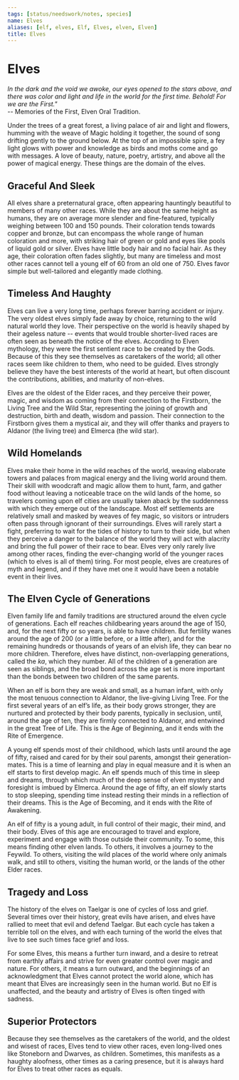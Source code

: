 ```yaml
---
tags: [status/needswork/notes, species]
name: Elves
aliases: [elf, elves, Elf, Elves, elven, Elven]
title: Elves
---
```

# Elves

_In the dark and the void we awoke, our eyes opened to the stars above, and there was color and light and life in the world for the first time. Behold! For we are the First."_  
-- Memories of the First, Elven Oral Tradition.

Under the trees of a great forest, a living palace of air and light and flowers, humming with the weave of Magic holding it together, the sound of song drifting gently to the ground below. At the top of an impossible spire, a fey light glows with power and knowledge as birds and moths come and go with messages. A love of beauty, nature, poetry, artistry, and above all the power of magical energy. These things are the domain of the elves.
## Graceful And Sleek

All elves share a preternatural grace, often appearing hauntingly beautiful to members of many other races. While they are about the same height as humans, they are on average more slender and fine-featured, typically weighing between 100 and 150 pounds. Their coloration tends towards copper and bronze, but can encompass the whole range of human coloration and more, with striking hair of green or gold and eyes like pools of liquid gold or silver. Elves have little body hair and no facial hair. As they age, their coloration often fades slightly, but many are timeless and most other races cannot tell a young elf of 60 from an old one of 750. Elves favor simple but well-tailored and elegantly made clothing.
## Timeless And Haughty

Elves can live a very long time, perhaps forever barring accident or injury. The very oldest elves simply fade away by choice, returning to the wild natural world they love. Their perspective on the world is heavily shaped by their ageless nature -- events that would trouble shorter-lived races are often seen as beneath the notice of the elves. According to Elven mythology, they were the first sentient race to be created by the Gods. Because of this they see themselves as caretakers of the world; all other races seem like children to them, who need to be guided. Elves strongly believe they have the best interests of the world at heart, but often discount the contributions, abilities, and maturity of non-elves.

Elves are the oldest of the Elder races, and they perceive their power, magic, and wisdom as coming from their connection to the Firstborn, the Living Tree and the Wild Star, representing the joining of growth and destruction, birth and death, wisdom and passion. Their connection to the Firstborn gives them a mystical air, and they will offer thanks and prayers to Aldanor (the living tree) and Elmerca (the wild star).

## Wild Homelands

Elves make their home in the wild reaches of the world, weaving elaborate towers and palaces from magical energy and the living world around them. Their skill with woodcraft and magic allow them to hunt, farm, and gather food without leaving a noticeable trace on the wild lands of the home, so travelers coming upon elf cities are usually taken aback by the suddenness with which they emerge out of the landscape. Most elf settlements are relatively small and masked by weaves of fey magic, so visitors or intruders often pass through ignorant of their surroundings. Elves will rarely start a fight, preferring to wait for the tides of history to turn to their side, but when they perceive a danger to the balance of the world they will act with alacrity and bring the full power of their race to bear. Elves very only rarely live among other races, finding the ever-changing world of the younger races (which to elves is all of them) tiring. For most people, elves are creatures of myth and legend, and if they have met one it would have been a notable event in their lives.
## The Elven Cycle of Generations

Elven family life and family traditions are structured around the elven cycle of generations. Each elf reaches childbearing years around the age of 150, and, for the next fifty or so years, is able to have children. But fertility wanes around the age of 200 (or a little before, or a little after), and for the remaining hundreds or thousands of years of an elvish life, they can bear no more children. Therefore, elves have distinct, non-overlapping generations, called the *ka*, which they number. All of the children of a generation are seen as siblings, and the broad bond across the age set is more important than the bonds between two children of the same parents.

When an elf is born they are weak and small, as a human infant, with only the most tenuous connection to Aldanor, the live-giving Living Tree. For the first several years of an elf’s life, as their body grows stronger, they are nurtured and protected by their body parents, typically in seclusion, until, around the age of ten, they are firmly connected to Aldanor, and entwined in the great Tree of Life. This is the Age of Beginning, and it ends with the Rite of Emergence.

A young elf spends most of their childhood, which lasts until around the age of fifty, raised and cared for by their soul parents, amongst their generation-mates. This is a time of learning and play in equal measure and it is when an elf starts to first develop magic. An elf spends much of this time in sleep and dreams, through which much of the deep sense of elven mystery and foresight is imbued by Elmerca. Around the age of fifty, an elf slowly starts to stop sleeping, spending time instead resting their minds in a reflection of their dreams. This is the Age of Becoming, and it ends with the Rite of Awakening.

An elf of fifty is a young adult, in full control of their magic, their mind, and their body. Elves of this age are encouraged to travel and explore, experiment and engage with those outside their community. To some, this means finding other elven lands. To others, it involves a journey to the Feywild. To others, visiting the wild places of the world where only animals walk, and still to others, visiting the human world, or the lands of the other Elder races.
## Tragedy and Loss

The history of the elves on Taelgar is one of cycles of loss and grief. Several times over their history, great evils have arisen, and elves have rallied to meet that evil and defend Taelgar. But each cycle has taken a terrible toll on the elves, and with each turning of the world the elves that live to see such times face grief and loss.

For some Elves, this means a further turn inward, and a desire to retreat from earthly affairs and strive for even greater control over magic and nature. For others, it means a turn outward, and the beginnings of an acknowledgment that Elves cannot protect the world alone, which has meant that Elves are increasingly seen in the human world. But no Elf is unaffected, and the beauty and artistry of Elves is often tinged with sadness.
## Superior Protectors

Because they see themselves as the caretakers of the world, and the oldest and wisest of races, Elves tend to view other races, even long-lived ones like Stoneborn and Dwarves, as children. Sometimes, this manifests as a haughty aloofness, other times as a caring presence, but it is always hard for Elves to treat other races as equals.

